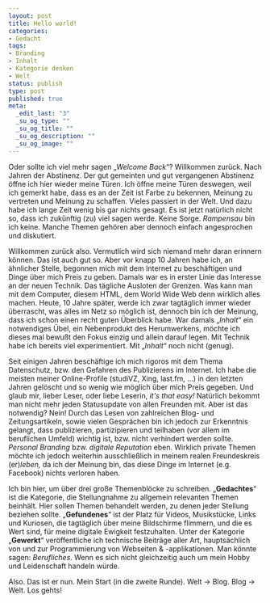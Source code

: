```yaml
---
layout: post
title: Hello world!
categories:
- Gedacht
tags:
- Branding
- Inhalt
- Kategorie denken
- Welt
status: publish
type: post
published: true
meta:
  _edit_last: "3"
  _su_og_type: ""
  _su_og_title: ""
  _su_og_description: ""
  _su_og_image: ""
---
```


Oder sollte ich viel mehr sagen „<em>Welcome Back</em>“? Willkommen zurück. Nach Jahren der Abstinenz. Der gut gemeinten und gut vergangenen Abstinenz öffne ich hier wieder meine Türen. Ich öffne meine Türen deswegen, weil ich gemerkt habe, dass es an der Zeit ist Farbe zu bekennen, Meinung zu vertreten und Meinung zu schaffen. Vieles passiert in der Welt. Und dazu habe ich lange Zeit wenig bis gar nichts gesagt. Es ist jetzt natürlich nicht so, dass ich zukünftig (zu) viel sagen werde. Keine Sorge. <em>Rampensau</em> bin ich keine. Manche Themen gehören aber dennoch einfach angesprochen und diskutiert.<!--more-->

Willkommen zurück also. Vermutlich wird sich niemand mehr daran erinnern können. Das ist auch gut so. Aber vor knapp 10 Jahren habe ich, an ähnlicher Stelle, begonnen mich mit dem Internet zu beschäftigen und Dinge über mich Preis zu geben. Damals war es in erster Linie das Interesse an der neuen Technik. Das tägliche Ausloten der Grenzen. Was kann man mit dem Computer, diesem HTML, dem World Wide Web denn wirklich alles machen. Heute, 10 Jahre später, werde ich zwar tagtäglich immer wieder überrascht, was alles im Netz so möglich ist, dennoch bin ich der Meinung, dass ich schon einen recht guten Überblick habe. War damals „<em>Inhalt</em>“ ein notwendiges Übel, ein Nebenprodukt des Herumwerkens, möchte ich dieses mal bewußt den Fokus einzig und allein darauf legen. Mit Technik habe ich bereits viel experimentiert. Mit „<em>Inhalt</em>“ noch nicht (genug).

Seit einigen Jahren beschäftige ich mich rigoros mit dem Thema Datenschutz, bzw. den Gefahren des Publizierens im Internet. Ich habe die meisten meiner Online-Profile (studiVZ, Xing, last.fm, ...) in den letzten Jahren gelöscht und so wenig wie möglich über mich Preis gegeben. Und glaub mir, lieber Leser, oder liebe Leserin, <em>it's that easy!</em> Natürlich bekommt man nicht mehr jeden Statusupdate von allen Freunden mit. Aber ist das notwendig? Nein! Durch das Lesen von zahlreichen Blog- und Zeitungsartikeln, sowie vielen Gesprächen bin ich jedoch zur Erkenntnis gelangt, dass publizieren, partizipieren und teilhaben (vor allem im beruflichen Umfeld) wichtig ist, bzw. nicht verhindert werden sollte. <em>Personal Branding</em> bzw. <em>digitale Reputation</em> eben. Wirklich private Themen möchte ich jedoch weiterhin ausschließlich in meinem realen Freundeskreis (er)<em>leben,</em> da ich der Meinung bin, das diese Dinge im Internet (e.g. Facebook) nichts verloren  haben.

Ich bin hier, um über drei große Themenblöcke zu schreiben. „<strong>Gedachtes</strong>“ ist die Kategorie, die Stellungnahme zu allgemein relevanten Themen beinhält. Hier sollen Themen behandelt werden, zu denen jeder Stellung beziehen sollte. „<strong>Gefundenes</strong>“ ist der Platz für Videos, Musikstücke, Links und Kuriosen, die tagtäglich über meine Bildschirme flimmern, und die es Wert sind, für meine digitale Ewigkeit festzuhalten. Unter der Kategorie „<strong>Gewerkt</strong>“ veröffentliche ich technische Beiträge aller Art, hauptsächlich von und zur Programmierung von Webseiten &amp; -applikationen. Man könnte sagen: <em>Berufliches</em>. Wenn es sich nicht gleichzeitig auch um mein Hobby und Leidenschaft handeln würde.

Also. Das ist er nun. Mein Start (in die zweite Runde). Welt -&gt; Blog. Blog -&gt; Welt. Los gehts!
